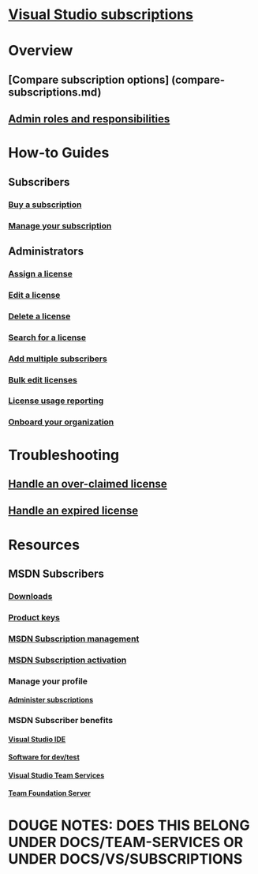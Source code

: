 # [Visual Studio subscriptions](index.md)
# Overview
## [Compare subscription options] (compare-subscriptions.md)
## [Admin roles and responsibilities](roles-responsibilities.md)
# How-to Guides
## Subscribers
### [Buy a subscription](buy-vs-subscriptions.md)
### [Manage your subscription](manage-vs-subscription.md)
## Administrators
### [Assign a license](assign-license.md)
### [Edit a license](edit-license.md)
### [Delete a license](delete-license.md)
### [Search for a license](search-license.md)
### [Add multiple subscribers](bulk-assign-subscribers.md)
### [Bulk edit licenses](bulk-edit-licenses.md)
### [License usage reporting](license-reporting.md)
### [Onboard your organization](onboarding.md)
# Troubleshooting
## [Handle an over-claimed license](handle-overclaimed-license.md)
## [Handle an expired license](handle-expired-license.md)
# Resources
## MSDN Subscribers
### [Downloads](https://msdn.microsoft.com/subscriptions/downloads/)
### [Product keys](https://msdn.microsoft.com/subscriptions/cc137104.aspx)
### [MSDN Subscription management](https://msdn.microsoft.com/subscriptions/dd365189.aspx)
### [MSDN Subscription activation](https://msdn.microsoft.com/library/dd364989.aspx)
### Manage your profile
#### [Administer subscriptions](https://www.visualstudio.com/subscriptions-administration/)
### MSDN Subscriber benefits
#### [Visual Studio IDE](https://azure.microsoft.com/pricing/member-offers/visual-studio-subscriptions/)
#### [Software for dev/test](https://www.visualstudio.com/team-services/continuous-integration/)
#### [Visual Studio Team Services](https://www.visualstudio.com/team-services/)
#### [Team Foundation Server](https://www.visualstudio.com/tfs/)
# DOUGE NOTES: DOES THIS BELONG UNDER DOCS/TEAM-SERVICES OR UNDER DOCS/VS/SUBSCRIPTIONS


